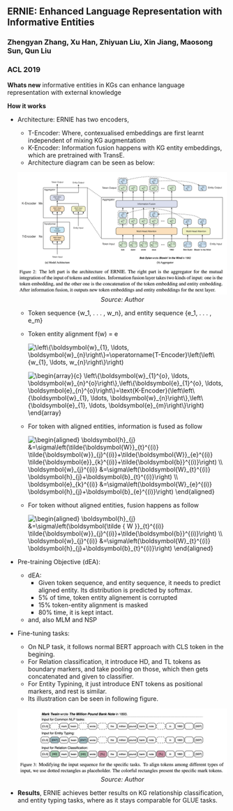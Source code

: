 ## ERNIE: Enhanced Language Representation with Informative Entities
### Zhengyan Zhang, Xu Han, Zhiyuan Liu, Xin Jiang, Maosong Sun, Qun Liu
### ACL 2019

**Whats new** informative entities in KGs can enhance language representation with external knowledge

**How it works** 
* Architecture: ERNIE has two encoders, 
    * T-Encoder: Where, contexualised embeddings are first learnt independent of mixing KG augmentatiom 
    * K-Encoder: Information fusion happens with KG entity embeddings, which are pretrained with TransE.
    * Architecture diagram can be seen as below:

    <p align="center">
        <img width=600 src="images/ernie_architecture.png">
        <em>Source: Author</em>
        </p>

    * Token sequence {w_1, . . . , w_n}, and entity sequence {e_1, . . . , e_m}
    * Token entity alignment f(w) = e
    
        <img src="https://i.upmath.me/svg/%5Cleft%5C%7B%5Cboldsymbol%7Bw%7D_%7B1%7D%2C%20%5Cldots%2C%20%5Cboldsymbol%7Bw%7D_%7Bn%7D%5Cright%5C%7D%3D%5Coperatorname%7BT-Encoder%7D%5Cleft(%5Cleft%5C%7Bw_%7B1%7D%2C%20%5Cldots%2C%20w_%7Bn%7D%5Cright%5C%7D%5Cright)" alt="\left\{\boldsymbol{w}_{1}, \ldots, \boldsymbol{w}_{n}\right\}=\operatorname{T-Encoder}\left(\left\{w_{1}, \ldots, w_{n}\right\}\right)" />

        <img src="https://i.upmath.me/svg/%5Cbegin%7Barray%7D%7Bc%7D%0A%5Cleft%5C%7B%5Cboldsymbol%7Bw%7D_%7B1%7D%5E%7Bo%7D%2C%20%5Cldots%2C%20%5Cboldsymbol%7Bw%7D_%7Bn%7D%5E%7Bo%7D%5Cright%5C%7D%2C%5Cleft%5C%7B%5Cboldsymbol%7Be%7D_%7B1%7D%5E%7Bo%7D%2C%20%5Cldots%2C%20%5Cboldsymbol%7Be%7D_%7Bn%7D%5E%7Bo%7D%5Cright%5C%7D%3D%5Ctext%7BK-Encoder%7D(%5Cleft%5Cleft%5C%7B%5Cboldsymbol%7Bw%7D_%7B1%7D%2C%20%5Cldots%2C%20%5Cboldsymbol%7Bw%7D_%7Bn%7D%5Cright%5C%7D%2C%5Cleft%5C%7B%5Cboldsymbol%7Be%7D_%7B1%7D%2C%20%5Cldots%2C%20%5Cboldsymbol%7Be%7D_%7Bm%7D%5Cright%5C%7D%5Cright)%0A%5Cend%7Barray%7D" alt="\begin{array}{c}
\left\{\boldsymbol{w}_{1}^{o}, \ldots, \boldsymbol{w}_{n}^{o}\right\},\left\{\boldsymbol{e}_{1}^{o}, \ldots, \boldsymbol{e}_{n}^{o}\right\}=\text{K-Encoder}(\left\left\{\boldsymbol{w}_{1}, \ldots, \boldsymbol{w}_{n}\right\},\left\{\boldsymbol{e}_{1}, \ldots, \boldsymbol{e}_{m}\right\}\right)
\end{array}" />

    * For token with aligned entities, information is fused as follow

        <img src="https://i.upmath.me/svg/%5Cbegin%7Baligned%7D%0A%5Cboldsymbol%7Bh%7D_%7Bj%7D%20%26%3D%5Csigma%5Cleft(%5Ctilde%7B%5Cboldsymbol%7BW%7D%7D_%7Bt%7D%5E%7B(i)%7D%20%5Ctilde%7B%5Cboldsymbol%7Bw%7D%7D_%7Bj%7D%5E%7B(i)%7D%2B%5Ctilde%7B%5Cboldsymbol%7BW%7D%7D_%7Be%7D%5E%7B(i)%7D%20%5Ctilde%7B%5Cboldsymbol%7Be%7D%7D_%7Bk%7D%5E%7B(i)%7D%2B%5Ctilde%7B%5Cboldsymbol%7Bb%7D%7D%5E%7B(i)%7D%5Cright)%20%5C%5C%0A%5Cboldsymbol%7Bw%7D_%7Bj%7D%5E%7B(i)%7D%20%26%3D%5Csigma%5Cleft(%5Cboldsymbol%7BW%7D_%7Bt%7D%5E%7B(i)%7D%20%5Cboldsymbol%7Bh%7D_%7Bj%7D%2B%5Cboldsymbol%7Bb%7D_%7Bt%7D%5E%7B(i)%7D%5Cright)%20%5C%5C%0A%5Cboldsymbol%7Be%7D_%7Bk%7D%5E%7B(i)%7D%20%26%3D%5Csigma%5Cleft(%5Cboldsymbol%7BW%7D_%7Be%7D%5E%7B(i)%7D%20%5Cboldsymbol%7Bh%7D_%7Bj%7D%2B%5Cboldsymbol%7Bb%7D_%7Be%7D%5E%7B(i)%7D%5Cright)%0A%5Cend%7Baligned%7D" alt="\begin{aligned}
\boldsymbol{h}_{j} &amp;=\sigma\left(\tilde{\boldsymbol{W}}_{t}^{(i)} \tilde{\boldsymbol{w}}_{j}^{(i)}+\tilde{\boldsymbol{W}}_{e}^{(i)} \tilde{\boldsymbol{e}}_{k}^{(i)}+\tilde{\boldsymbol{b}}^{(i)}\right) \\
\boldsymbol{w}_{j}^{(i)} &amp;=\sigma\left(\boldsymbol{W}_{t}^{(i)} \boldsymbol{h}_{j}+\boldsymbol{b}_{t}^{(i)}\right) \\
\boldsymbol{e}_{k}^{(i)} &amp;=\sigma\left(\boldsymbol{W}_{e}^{(i)} \boldsymbol{h}_{j}+\boldsymbol{b}_{e}^{(i)}\right)
\end{aligned}" />

    * For token without aligned entities, fusion happens as follow

        <img src="https://i.upmath.me/svg/%5Cbegin%7Baligned%7D%0A%5Cboldsymbol%7Bh%7D_%7Bj%7D%20%26%3D%5Csigma%5Cleft(%5Cboldsymbol%7B%5Ctilde%20%7B%20W%20%7D%7D_%7Bt%7D%5E%7B(i)%7D%20%5Ctilde%7B%5Cboldsymbol%7Bw%7D%7D_%7Bj%7D%5E%7B(i)%7D%2B%5Ctilde%7B%5Cboldsymbol%7Bb%7D%7D%5E%7B(i)%7D%5Cright)%20%5C%5C%0A%5Cboldsymbol%7Bw%7D_%7Bj%7D%5E%7B(i)%7D%20%26%3D%5Csigma%5Cleft(%5Cboldsymbol%7BW%7D_%7Bt%7D%5E%7B(i)%7D%20%5Cboldsymbol%7Bh%7D_%7Bj%7D%2B%5Cboldsymbol%7Bb%7D_%7Bt%7D%5E%7B(i)%7D%5Cright)%0A%5Cend%7Baligned%7D" alt="\begin{aligned}
        \boldsymbol{h}_{j} &amp;=\sigma\left(\boldsymbol{\tilde { W }}_{t}^{(i)} \tilde{\boldsymbol{w}}_{j}^{(i)}+\tilde{\boldsymbol{b}}^{(i)}\right) \\
        \boldsymbol{w}_{j}^{(i)} &amp;=\sigma\left(\boldsymbol{W}_{t}^{(i)} \boldsymbol{h}_{j}+\boldsymbol{b}_{t}^{(i)}\right)
        \end{aligned}" />

* Pre-training Objective (dEA):
    * dEA:
        * Given token sequence, and entity sequence, it needs to predict aligned entity. Its distribution is predicted by softmax.
        * 5% of time, token entity alignement is corrupted
        * 15% token-entity alignment is masked
        * 80% time, it is kept intact.
    * and, also MLM and NSP


* Fine-tuning tasks:
    * On NLP task, it follows normal BERT approach with CLS token in the begining.
    * For Relation classification, it introduce HD, and TL tokens as boundary markers, and take pooling on those, which then gets concatenated and given to classifier.
    * For Entity Typining, it just introduce ENT tokens as positional markers, and rest is similar.
    * Its illustration can be seen in following figure.

     <p align="center">
        <img width=600 src="images/ernie_finetuning.png">
        <em>Source: Author</em>
        </p>

* **Results**, ERNIE achieves better results on KG relationship classification, and entity typing tasks, where as it stays comparable for GLUE tasks. 

